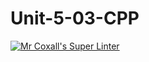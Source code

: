 # Unit-5-03-CPP
[![Mr Coxall's Super Linter](https://github.com/ICS3U-Programming-JaydenS/Unit-5-03-CPP/workflows/Mr%20Coxall's%20Super%20Linter/badge.svg)](https://github.com/ICS3U-Programming-JaydenS/Unit-5-03-CPP/actions/)
